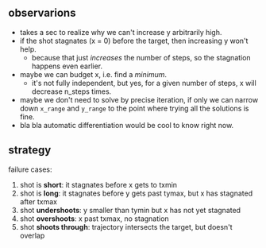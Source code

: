 observarions
------------

- takes a sec to realize why we can't increase y arbitrarily high.
- if the shot stagnates (x = 0) before the target, then increasing y won't help.
    - because that just _increases_ the number of steps, so the stagnation happens even earlier.
- maybe we can budget x, i.e. find a _minimum_.
    - it's not fully independent, but yes, for a given number of steps, x will decrease n_steps times.
- maybe we don't need to solve by precise iteration, if only we can narrow down `x_range` and `y_range` to the point where trying all the solutions is fine.
- bla bla automatic differentiation would be cool to know right now.

strategy
--------

failure cases:

1. shot is **short**: it stagnates before x gets to txmin
2. shot is **long**: it stagnates before y gets past tymax, but x has stagnated after txmax
3. shot **undershoots**: y smaller than tymin but x has not yet stagnated
4. shot **overshoots**: x past txmax, no stagnation
5. shot **shoots through**: trajectory intersects the target, but doesn't overlap
